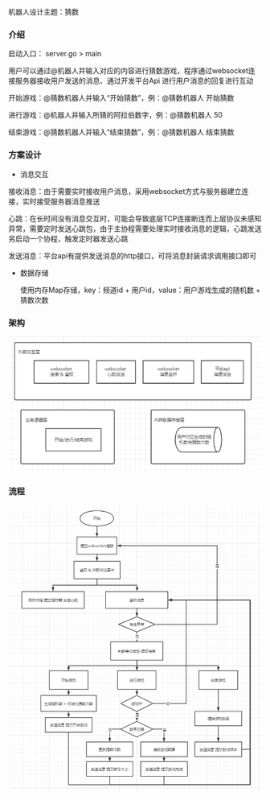 机器人设计主题：猜数



### 介绍
启动入口： server.go > main

用户可以通过@机器人并输入对应的内容进行猜数游戏，程序通过websocket连接服务器接收用户发送的消息、通过开发平台Api 进行用户消息的回复进行互动

开始游戏：@猜数机器人并输入“开始猜数”，例：@猜数机器人 开始猜数

进行游戏：@机器人并输入所猜的阿拉伯数字，例：@猜数机器人 50

结束游戏：@猜数机器人并输入“结束猜数”，例：@猜数机器人 结束猜数



### 方案设计

- 消息交互

接收消息：由于需要实时接收用户消息，采用websocket方式与服务器建立连接，实时接受服务器消息推送

心跳：在长时间没有消息交互时，可能会导致底层TCP连接断连而上层协议未感知异常，需要定时发送心跳包，由于主协程需要处理实时接收消息的逻辑，心跳发送另启动一个协程，触发定时器发送心跳

发送消息：平台api有提供发送消息的http接口，可将消息封装请求调用接口即可

- 数据存储

   使用内存Map存储，key：频道id + 用户id，value：用户游戏生成的随机数 + 猜数次数



### 架构

![architecture.png](resources/architecture.png)



### 流程

![process.png](resources/process.png)